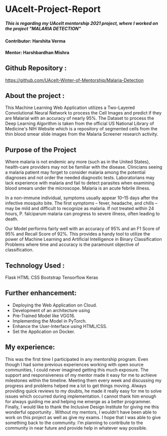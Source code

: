 # UAceIt-Project-Report

##### This is regarding my UAceIt mentorship 2021 project, where I worked on the project "MALARIA DETECTION"

#### Contributor: Harshita Verma
#### Mentor: Harshbardhan Mishra

## Github Repository :
https://github.com/UAceIt-Winter-of-Mentorship/Malaria-Detection

## About the project : 
This Machine Learning Web Application utilizes a Two-Layered Convolutional Neural Network to process the Cell Images and predict if they are Malarial with an accuracy of nearly 95%. The Dataset to process the Deep Learning Algorithm is taken from the official US National Library of Medicine's NIH Website which is a repository of segmented cells from the thin blood smear slide images from the Malaria Screener research activity.

## Purpose of the Project
Where malaria is not endemic any more (such as in the United States), health-care providers may not be familiar with the disease. Clinicians seeing a malaria patient may forget to consider malaria among the potential diagnoses and not order the needed diagnostic tests. Laboratorians may lack experience with malaria and fail to detect parasites when examining blood smears under the microscope. Malaria is an acute febrile illness.

In a non-immune individual, symptoms usually appear 10–15 days after the infective mosquito bite. The first symptoms – fever, headache, and chills – may be mild and difficult to recognize as malaria. If not treated within 24 hours, P. falciparum malaria can progress to severe illness, often leading to death.

Our Model performs fairly well with an accuracy of 95% and an F1 Score of 95% and Recall Score of 92%. This provides a handy tool to utilize the power of Machine Learning and Artificial Intelligence in Binary Classification Problems where time and accuracy is the paramount objective of classification.

## Technology Used :
Flask
HTML
CSS
Bootstrap
Tensorflow
Keras

## Further enhancement:
- Deploying the Web Application on Cloud.
- Development of an architecture using
- Pre-Trained Model like VGG16.
- Implementing the Model in PyTorch.
- Enhance the User-Interface using HTML/CSS.
- Set the Application on Docker.

## My experience:
This was the first time I participated in any mentorship program. Even though I had some previous experiences working with open source communities, I could never imagined getting this much exposure.
The support and responsiveness of my mentor made it easy for me to achieve milestones within the timeline. Meeting them every week and discussing my progress and problems helped me a lot to get things moving. Always providing quick reviews to my doubts, he made it really easy for me to solve issues which occurred during implementation. I cannot thank him enough for always guiding me and helping me emerge as a better programmer.
Finally, I would like to thank the Inclusive Design Institute for giving me this wonderful opportunity . Without my mentors, I wouldn’t have been able to work on this project as well as give my exams. I hope that I was able to give something back to the community. I’m planning to contribute to the community in near future and provide help in whatever way possible.



